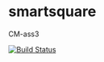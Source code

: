 # smartsquare
CM-ass3

[![Build Status](https://travis-ci.org/andreorto98/smartsqure.svg?branch=master)](https://travis-ci.org/andreorto98/smartsqure)
